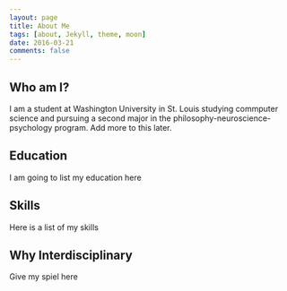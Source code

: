 ```yaml
---
layout: page
title: About Me
tags: [about, Jekyll, theme, moon]
date: 2016-03-21
comments: false
---
```


## Who am I?
I am a student at Washington University in St. Louis studying commputer science and pursuing a second major in the philosophy-neuroscience-psychology program. Add more to this later. 

## Education 
I am going to list my education here

## Skills
Here is a list of my skills 

## Why Interdisciplinary
Give my spiel here
